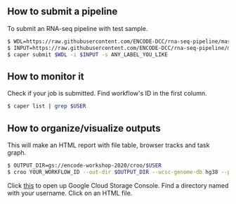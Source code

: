 ## How to submit a pipeline

To submit an RNA-seq pipeline with test sample.
```bash
$ WDL=https://raw.githubusercontent.com/ENCODE-DCC/rna-seq-pipeline/master/rna-seq-pipeline.wdl
$ INPUT=https://raw.githubusercontent.com/ENCODE-DCC/rna-seq-pipeline/master/test/test_workflow/PE_unstranded_input.json
$ caper submit $WDL -i $INPUT -s ANY_LABEL_YOU_LIKE
```

## How to monitor it

Check if your job is submitted. Find workflow's ID in the first column.
```bash
$ caper list | grep $USER
```

## How to organize/visualize outputs

This will make an HTML report with file table, browser tracks and task graph.
```bash
$ OUTPUT_DIR=gs://encode-workshop-2020/croo/$USER
$ croo YOUR_WORKFLOW_ID --out-dir $OUTPUT_DIR --ucsc-genome-db hg38 --public-gcs
```

Click [this](https://console.cloud.google.com/storage/browser/encode-workshop-2020/croo?project=encode-workshop) to open up Google Cloud Storage Console. Find a directory named with your username. Click on an HTML file.
